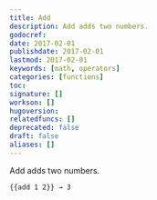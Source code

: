```yaml
---
title: Add
description: Add adds two numbers.
godocref:
date: 2017-02-01
publishdate: 2017-02-01
lastmod: 2017-02-01
keywords: [math, operators]
categories: [functions]
toc:
signature: []
workson: []
hugoversion:
relatedfuncs: []
deprecated: false
draft: false
aliases: []
---
```


Add adds two numbers.

```
{{add 1 2}} → 3
```
